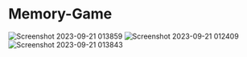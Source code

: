 # Memory-Game


![Screenshot 2023-09-21 013859](https://github.com/AHADBAVA/Memory-Game/assets/139561652/2d3fd82e-abb7-406f-9f84-ae48ab337b33)
![Screenshot 2023-09-21 012409](https://github.com/AHADBAVA/Memory-Game/assets/139561652/099f557f-c106-4b08-ac60-d13f7631367e)
![Screenshot 2023-09-21 013843](https://github.com/AHADBAVA/Memory-Game/assets/139561652/b973c98e-01f4-40b4-b1bf-a48c0b71da31)
